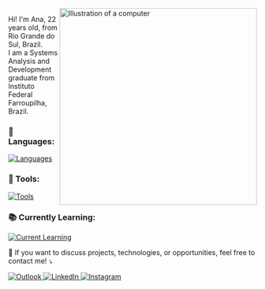 <img src="https://raw.githubusercontent.com/MicaelliMedeiros/micaellimedeiros/master/image/computer-illustration.png" alt="Illustration of a computer" style="min-width: 400px; max-width: 400px; width: 400px;" align="right">

<p align="left">
  Hi! I'm Ana, 22 years old, from Rio Grande do Sul, Brazil. <br>
  I am a Systems Analysis and Development graduate from Instituto Federal Farroupilha, Brazil. <br>
</p>

<p align="left">
  <h3>🦄 Languages: </h3>
  <a href="https://skillicons.dev">
    <img src="https://skillicons.dev/icons?i=js,html,css,bootstrap,nodejs,jquery,java,php,postgres,mysql&perline=6" alt="Languages" />
  </a>
</p>

<p align="left">
  <h3>💼 Tools: </h3> 
  <a href="https://skillicons.dev">
    <img src="https://skillicons.dev/icons?i=vscode,git,figma,postman&perline=6" alt="Tools" />
  </a>
</p>

<p align="left">
  <h3>📚 Currently Learning:</h3>
  <a href="https://skillicons.dev">
    <img src="https://skillicons.dev/icons?i=react,tailwind,spring&perline=6" alt="Current Learning" />
  </a>
</p>

<p align="left">
  💌 If you want to discuss projects, technologies, or opportunities, feel free to contact me! ⤵️
</p>

<p align="left">
  <a href="mailto:anacarol.alves1@outlook.com" title="Outlook">
    <img src="https://img.shields.io/badge/Microsoft_Outlook-0078D4?style=for-the-badge&logo=microsoft-outlook&logoColor=white" alt="Outlook" />
  </a>
  <a href="https://www.linkedin.com/in/ana-carolina-alves-farias-8a998b266/" title="LinkedIn">
    <img src="https://img.shields.io/badge/LinkedIn-0077B5?style=for-the-badge&logo=linkedin&logoColor=white" alt="LinkedIn" />
  </a>
  <a href="https://www.instagram.com/acaf02/" title="Instagram">
    <img src="https://img.shields.io/badge/Instagram-E4405F?style=for-the-badge&logo=instagram&logoColor=white" alt="Instagram" />
  </a>
</p>
